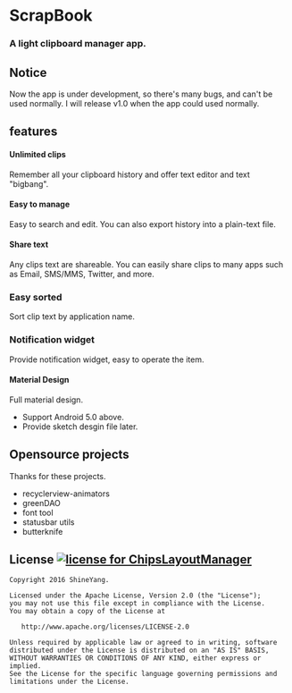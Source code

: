 # ScrapBook


### A light clipboard manager app.

## Notice
 Now the app is under development, so there's many bugs, and can't be used normally.
 I will release v1.0 when the app could used normally.

## features

#### Unlimited clips

 Remember all your clipboard history and offer text editor and text "bigbang".

#### Easy to manage

 Easy to search and edit. You can also export history into a plain-text file.


#### Share text

 Any clips text are shareable. You can easily share clips to many apps such as Email, SMS/MMS, Twitter, and more.

### Easy sorted

 Sort clip text by application name.

### Notification widget

 Provide notification widget, easy to operate the item.

#### Material Design

 Full material design.

- Support Android 5.0 above.
- Provide sketch desgin file later.

## Opensource projects

 Thanks for these projects.

- recyclerview-animators
- greenDAO
- font tool
- statusbar utils
- butterknife


## License [![license for ChipsLayoutManager](https://img.shields.io/crates/l/rustc-serialize.svg)](#)

    Copyright 2016 ShineYang.

    Licensed under the Apache License, Version 2.0 (the "License");
    you may not use this file except in compliance with the License.
    You may obtain a copy of the License at

       http://www.apache.org/licenses/LICENSE-2.0

    Unless required by applicable law or agreed to in writing, software
    distributed under the License is distributed on an "AS IS" BASIS,
    WITHOUT WARRANTIES OR CONDITIONS OF ANY KIND, either express or implied.
    See the License for the specific language governing permissions and
    limitations under the License.
